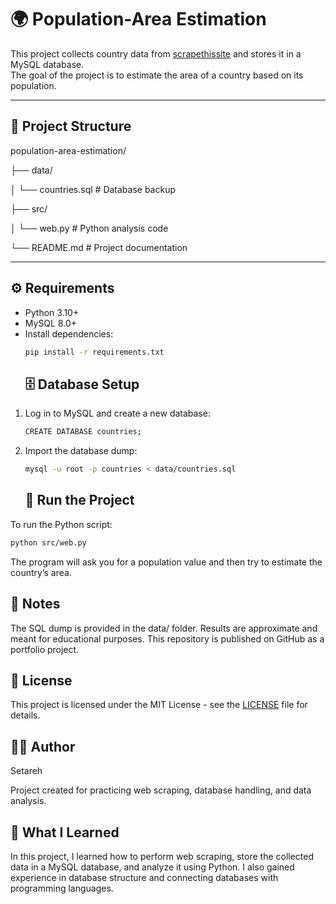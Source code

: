 # 🌍 Population-Area Estimation

This project collects country data from [scrapethissite](https://scrapethissite.com) and stores it in a MySQL database.  
The goal of the project is to estimate the area of a country based on its population.

---

## 📂 Project Structure
population-area-estimation/

├── data/

│ └── countries.sql # Database backup

├── src/

│ └── web.py # Python analysis code

└── README.md # Project documentation


---

## ⚙️ Requirements
- Python 3.10+
- MySQL 8.0+
- Install dependencies:
  ```bash
  pip install -r requirements.txt
  ```
  ## 🗄️ Database Setup
1. Log in to MySQL and create a new database:
   ```bash
   CREATE DATABASE countries;
   ```
2. Import the database dump:
   ```bash
   mysql -u root -p countries < data/countries.sql
   ```
   ## 🚀 Run the Project
To run the Python script:
```bash
python src/web.py
```
The program will ask you for a population value and then try to estimate the country’s area.

## 📝 Notes
The SQL dump is provided in the data/ folder.
Results are approximate and meant for educational purposes.
This repository is published on GitHub as a portfolio project.

## 📄 License
This project is licensed under the MIT License - see the [LICENSE](LICENSE) file for details.

## 👩‍💻 Author
Setareh

Project created for practicing web scraping, database handling, and data analysis.

## 📘 What I Learned
In this project, I learned how to perform web scraping, store the collected data in a MySQL database, and analyze it using Python. I also gained experience in database structure and connecting databases with programming languages.
